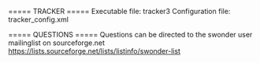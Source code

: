 ===== TRACKER =====
Executable    file: tracker3
Configuration file: tracker_config.xml

===== QUESTIONS =====
Questions can be directed to the swonder user mailinglist on sourceforge.net
https://lists.sourceforge.net/lists/listinfo/swonder-list
